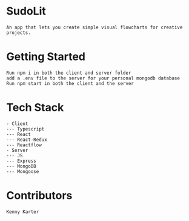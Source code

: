 # SudoLit
    An app that lets you create simple visual flowcharts for creative projects.
    
# Getting Started
    Run npm i in both the client and server folder
    add a .env file to the server for your personal mongodb database
    Run npm start in both the client and the server

# Tech Stack
    - Client
    --- Typescript
    --- React
    --- React-Redux
    --- Reactflow
    - Server
    --- JS
    --- Express
    --- MongoDB
    --- Mongoose


# Contributors
    Kenny Karter